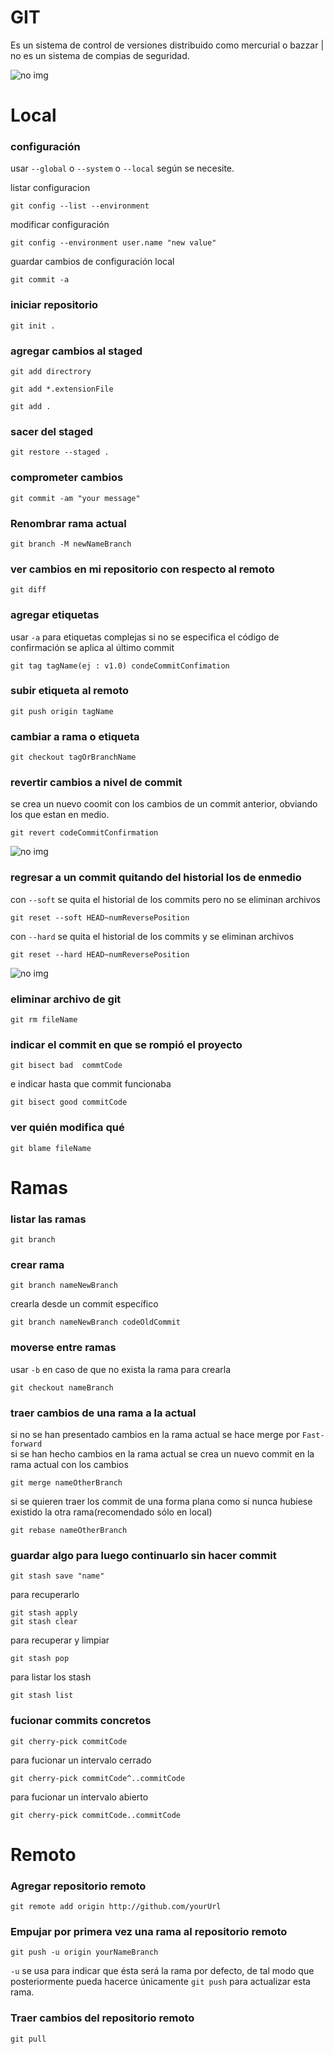 # GIT
Es un sistema de control de versiones distribuido como mercurial o bazzar | no es un sistema de compias de seguridad.

<img src="./img/gitGraphic.png" alt="no img"/>

# Local

### configuración
usar `--global` o `--system` o `--local` según se necesite. 

listar configuracion

    git config --list --environment

modificar configuración

    git config --environment user.name "new value"

guardar cambios de configuración local

    git commit -a

### iniciar repositorio
    git init .

### agregar cambios al staged
```
git add directrory 
```

```
git add *.extensionFile
```

```
git add . 
```

### sacer del staged
    git restore --staged .

### comprometer cambios
    git commit -am "your message"

### Renombrar rama actual 
    git branch -M newNameBranch

### ver cambios en mi repositorio con respecto al remoto
    git diff

### agregar etiquetas
usar `-a` para etiquetas complejas
si no se especifica el código de confirmación se aplica al último commit

    git tag tagName(ej : v1.0) condeCommitConfimation

### subir etiqueta al remoto
    git push origin tagName

### cambiar a rama o etiqueta
    git checkout tagOrBranchName

### revertir cambios a nivel de commit
se crea un nuevo coomit con los cambios de un commit anterior, obviando los que estan en medio.

    git revert codeCommitConfirmation 

 
<img src="./img/revert.png" alt="no img"/>

### regresar a un commit quitando del historial los de enmedio
con `--soft` se quita el historial de los commits pero no se eliminan archivos

    git reset --soft HEAD~numReversePosition

con `--hard` se quita el historial de los commits y se eliminan archivos

    git reset --hard HEAD~numReversePosition

<img src="./img/reset.webp" alt="no img">

### eliminar archivo de git
    git rm fileName

### indicar el commit en que se rompió el proyecto
    git bisect bad  commtCode

e indicar hasta que commit funcionaba

    git bisect good commitCode

### ver quién modifica qué
    git blame fileName


# Ramas

### listar las ramas
    git branch

### crear rama 
    git branch nameNewBranch

crearla desde un commit específico

    git branch nameNewBranch codeOldCommit

### moverse entre ramas
usar `-b` en caso de que no exista la rama para crearla

    git checkout nameBranch

### traer cambios de una rama a la actual
si no se han presentado cambios en la rama actual se hace merge por `Fast-forward`<br/>
si se han hecho cambios en la rama actual se crea un nuevo commit en la rama actual con los cambios

    git merge nameOtherBranch

si se quieren traer los commit de una forma plana como si nunca hubiese existido la otra rama(recomendado sólo en local)

    git rebase nameOtherBranch

### guardar algo para luego continuarlo sin hacer commit
    git stash save "name"

para recuperarlo 

    git stash apply
    git stash clear

para recuperar y limpiar

    git stash pop

para listar los stash 

    git stash list


### fucionar commits concretos

    git cherry-pick commitCode

para fucionar un intervalo cerrado

    git cherry-pick commitCode^..commitCode

para fucionar un intervalo abierto

    git cherry-pick commitCode..commitCode





# Remoto

### Agregar repositorio remoto
    git remote add origin http://github.com/yourUrl

### Empujar por primera vez una rama al repositorio remoto
    git push -u origin yourNameBranch

`-u` se usa para indicar que ésta será la rama por defecto, de tal modo que posteriormente pueda hacerce 
únicamente `git push` para actualizar esta rama.

### Traer cambios del repositorio remoto 
    git pull
